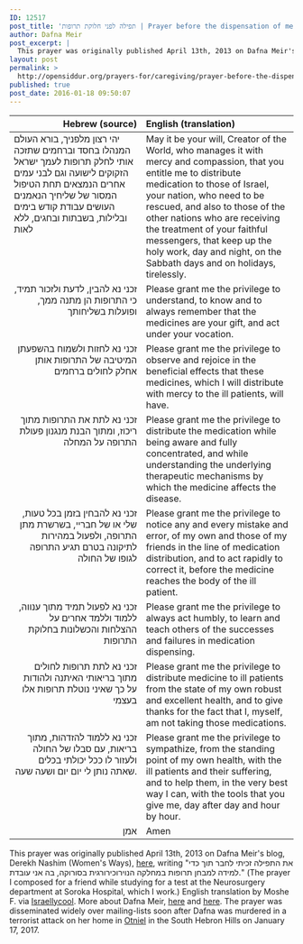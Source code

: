 ```yaml
---
ID: 12517
post_title: 'תפילה לפני חלוקת תרופות | Prayer before the dispensation of medication, by Dafna Meir, z&#8221;l'
author: Dafna Meir
post_excerpt: |
  This prayer was originally published April 13th, 2013 on Dafna Meir's blog, Derekh Nashim (Women's Ways), <a href="https://derechnashim.wordpress.com/2013/04/25/%D7%AA%D7%A4%D7%99%D7%9C%D7%94-%D7%9C%D7%A4%D7%A0%D7%99-%D7%97%D7%9C%D7%95%D7%A7%D7%AA-%D7%AA%D7%A8%D7%95%D7%A4%D7%95%D7%AA/">here</a>, writing "את התפילה זכיתי לחבר תוך כדי למידה למבחן תרופות במחלקה הנוירוכירורגית בסורוקה, בה אני עובדת." (The prayer I composed for a friend while studying for a test at the Neurosurgery department at Soroka Hospital, which I work.) English translation by Moshe F. via <a href="http://www.israellycool.com/2016/01/18/dafna-meirs-prayer/">Israellycool</a>. More about Dafna Meir, <a href="http://www.timesofisrael.com/dafna-meir-killed-in-front-of-her-children-had-premonitions-of-tragedy/">here</a> and <a href="http://www.israelnationalnews.com/News/News.aspx/206634">here</a>.
layout: post
permalink: >
  http://opensiddur.org/prayers-for/caregiving/prayer-before-the-dispensation-of-medication/
published: true
post_date: 2016-01-18 09:50:07
---
```

<table style="margin-left: auto;margin-right: auto;" class="draggable">
<thead><tr><th id="x" style="text-align: right;">Hebrew (source)</th><th style="text-align: left;">English (translation)</th></tr></thead>
<tbody>
<tr>
<td style="vertical-align:top;" width="46%">
<div class="liturgy"><span lang="he">
יהי רצון מלפניך, בורא העולם 
המנהלו בחסד וברחמים
שתזכה אותי לחלק תרופות 
לעמך ישראל 
הזקוקים לישועה
וגם לבני עמים אחרים 
הנמצאים תחת הטיפול המסור של שליחיך הנאמנים
העושים עבודת קודש 
בימים ובלילות, 
בשבתות ובחגים, 
ללא לאות
</span></div>
</td>
 
<td style="vertical-align:top;" width="53%">
<div class="english">
May it be your will, Creator of the World, 
who manages it with mercy and compassion,
that you entitle me to distribute medication 
to those of Israel, your nation, 
who need to be rescued,
and also to those of the other nations 
who are receiving the treatment of your faithful messengers,
that keep up the holy work, 
day and night, 
on the Sabbath days and on holidays, 
tirelessly.
</div>
</td></tr>


<tr><td style="vertical-align:top;" width="46%">
<div class="liturgy" style="text-align: right;"><span lang="he">
זכני נא להבין, לדעת ולזכור תמיד, 
כי התרופות הן מתנה ממך, 
ופועלות בשליחותך
</span></div>
</td>
 
<td style="vertical-align:top;" width="53%">
<div class="english">
Please grant me the privilege to understand, 
to know and to always remember that the medicines are your gift, 
and act under your vocation.
</div>
</td></tr>


<tr><td style="vertical-align:top;" width="46%">
<div class="liturgy" style="text-align: right;"><span lang="he">
זכני נא לחזות ולשמוח 
בהשפעתן המיטיבה של התרופות אותן 
אחלק לחולים ברחמים
</span></div>
</td>
 
<td style="vertical-align:top;" width="53%">
<div class="english">
Please grant me the privilege to observe and rejoice 
in the beneficial effects that these medicines, 
which I will distribute with mercy to the ill patients, will have.
</div>
</td></tr>


<tr><td style="vertical-align:top;" width="46%">
<div class="liturgy" style="text-align: right;"><span lang="he">
זכני נא לתת את התרופות 
מתוך ריכוז, 
ומתוך הבנת מנגנון 
פעולת התרופה על המחלה
</span></div>
</td>
 
<td style="vertical-align:top;" width="53%">
<div class="english">
Please grant me the privilege to distribute the medication 
while being aware and fully concentrated, 
and while understanding the underlying therapeutic mechanisms 
by which the medicine affects the disease.
</div>
</td></tr>


<tr><td style="vertical-align:top;" width="46%">
<div class="liturgy" style="text-align: right;"><span lang="he">
זכני נא להבחין בזמן בכל טעות, 
שלי או של חבריי, 
בשרשרת מתן התרופה, 
ולפעול במהירות לתיקונה 
בטרם תגיע התרופה לגופו של החולה
</span></div>
</td>
 
<td style="vertical-align:top;" width="53%">
<div class="english">
Please grant me the privilege to notice any and every mistake and error, 
of my own and those of my friends in the line of medication distribution, 
and to act rapidly to correct it, 
before the medicine reaches the body of the ill patient.
</div>
</td></tr>


<tr><td style="vertical-align:top;" width="46%">
<div class="liturgy" style="text-align: right;"><span lang="he">
זכני נא לפעול תמיד מתוך ענווה, 
ללמוד וללמד אחרים על ההצלחות והכשלונות בחלוקת התרופות
</span></div>
</td>
 
<td style="vertical-align:top;" width="53%">
<div class="english">
Please grant me the privilege to always act humbly, 
to learn and teach others of the successes and failures in medication dispensing.
</div>
</td></tr>


<tr><td style="vertical-align:top;" width="46%">
<div class="liturgy" style="text-align: right;"><span lang="he">
זכני נא לתת תרופות לחולים 
מתוך בריאותי האיתנה 
ולהודות על כך שאיני נוטלת תרופות אלו בעצמי
</span></div>
</td>
 
<td style="vertical-align:top;" width="53%">
<div class="english">
Please grant me the privilege to distribute medicine to ill patients 
from the state of my own robust and excellent health, 
and to give thanks for the fact that I, myself, am not taking those medications.
</div>
</td></tr>


<tr><td style="vertical-align:top;" width="46%">
<div class="liturgy" style="text-align: right;"><span lang="he">
זכני נא ללמוד להזדהות, 
מתוך בריאות, 
עם סבלו של החולה 
ולעזור לו ככל יכולתי 
בכלים שאתה נותן לי 
יום יום 
ושעה שעה.
</span></div>
</td>
 
<td style="vertical-align:top;" width="53%">
<div class="english">
Please grant me the privilege to sympathize, 
from the standing point of my own health, 
with the ill patients and their suffering,
and to help them, in the very best way I can, 
with the tools that you give me, 
day after day 
and hour by hour.
</div>
</td></tr>


<tr><td style="vertical-align:top;" width="46%">
<div class="liturgy" style="text-align: right;"><span lang="he">
אמן
</span></div>
</td>
 
<td style="vertical-align:top;" width="53%">
<div class="english">
Amen
</div>
</td></tr></tbody></table>

This prayer was originally published April 13th, 2013 on Dafna Meir's blog, Derekh Nashim (Women's Ways), <a href="https://derechnashim.wordpress.com/2013/04/25/%D7%AA%D7%A4%D7%99%D7%9C%D7%94-%D7%9C%D7%A4%D7%A0%D7%99-%D7%97%D7%9C%D7%95%D7%A7%D7%AA-%D7%AA%D7%A8%D7%95%D7%A4%D7%95%D7%AA/">here</a>, writing "את התפילה זכיתי לחבר תוך כדי למידה למבחן תרופות במחלקה הנוירוכירורגית בסורוקה, בה אני עובדת." (The prayer I composed for a friend while studying for a test at the Neurosurgery department at Soroka Hospital, which I work.) English translation by Moshe F. via <a href="http://www.israellycool.com/2016/01/18/dafna-meirs-prayer/">Israellycool</a>. More about Dafna Meir, <a href="http://www.timesofisrael.com/dafna-meir-killed-in-front-of-her-children-had-premonitions-of-tragedy/">here</a> and <a href="http://www.israelnationalnews.com/News/News.aspx/206634">here</a>. The prayer was disseminated widely over mailing-lists soon after Dafna was murdered in a terrorist attack on her home in <a href="https://en.wikipedia.org/wiki/Otniel">Otniel</a> in the South Hebron Hills on January 17, 2017.